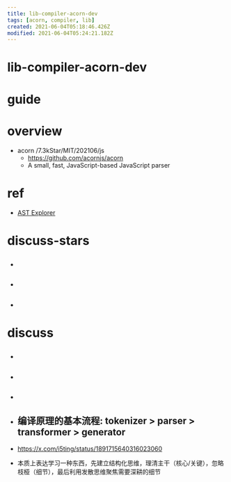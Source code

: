 ```yaml
---
title: lib-compiler-acorn-dev
tags: [acorn, compiler, lib]
created: 2021-06-04T05:18:46.426Z
modified: 2021-06-04T05:24:21.182Z
---
```


# lib-compiler-acorn-dev

# guide

# overview
- acorn /7.3kStar/MIT/202106/js
  - https://github.com/acornjs/acorn
  - A small, fast, JavaScript-based JavaScript parser
# ref
- [AST Explorer](https://astexplorer.net/)
# discuss-stars
- ## 

- ## 

- ## 
# discuss
- ## 

- ## 

- ## 

- ## 编译原理的基本流程: tokenizer > parser > transformer > generator
- https://x.com/i5ting/status/1891715640316023060
- 本质上表达学习一种东西，先建立结构化思维，理清主干（核心/关键），忽略枝桠（细节），最后利用发散思维聚焦需要深耕的细节
